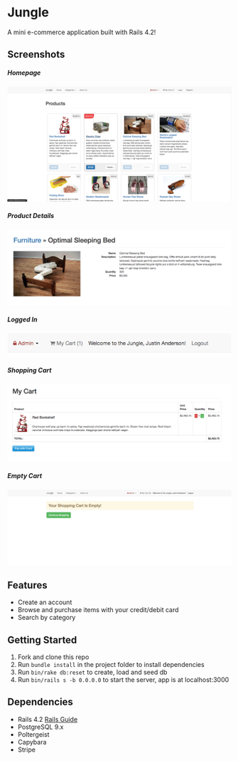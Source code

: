 # Jungle

A mini e-commerce application built with Rails 4.2!


## Screenshots

##### Homepage
!["Homepage"](https://github.com/Janderson1924/Jungle/blob/master/images/home-products.png?raw=true)
##### Product Details
!["Product Details"](https://github.com/Janderson1924/Jungle/blob/master/images/product-details.png?raw=true)
##### Logged In
!["Logged In"](https://github.com/Janderson1924/Jungle/blob/master/images/logged-in-nav.png?raw=true)
##### Shopping Cart
!["Shopping Cart"](https://github.com/Janderson1924/Jungle/blob/master/images/cart.png?raw=true)
##### Empty Cart
!["Empty Cart"](https://github.com/Janderson1924/Jungle/blob/master/images/empty-cart.png?raw=true)


## Features

* Create an account
* Browse and purchase items with your credit/debit card
* Search by category


## Getting Started

1. Fork and clone this repo
2. Run `bundle install` in the project folder to install dependencies
3. Run `bin/rake db:reset` to create, load and seed db
4. Run `bin/rails s -b 0.0.0.0` to start the server, app is at localhost:3000


## Dependencies

* Rails 4.2 [Rails Guide](http://guides.rubyonrails.org/v4.2/)
* PostgreSQL 9.x
* Poltergeist
* Capybara
* Stripe
